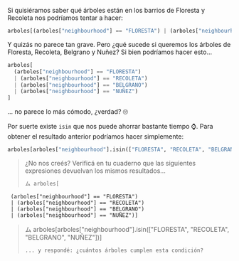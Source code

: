 Si quisiéramos saber qué árboles están en los barrios de Floresta y Recoleta nos podríamos tentar a hacer: 

```python
arboles[(arboles["neighbourhood"] == "FLORESTA") | (arboles["neighbourhood"] == "RECOLETA")]
```

Y quizás no parece tan grave. Pero ¿qué sucede si queremos los árboles de Floresta, Recoleta, Belgrano y Nuñez? Si bien podríamos hacer esto…

```python
arboles[
  (arboles["neighbourhood"] == "FLORESTA") 
  | (arboles["neighbourhood"] == "RECOLETA") 
  | (arboles["neighbourhood"] == "BELGRANO") 
  | (arboles["neighbourhood"] == "NUÑEZ")
]
```

... no parece lo más cómodo, ¿verdad? 🙄

Por suerte existe `isin` que nos puede ahorrar bastante tiempo ⌚. Para obtener el resultado anterior podríamos hacer simplemente:

```python
arboles[arboles["neighbourhood"].isin(["FLORESTA", "RECOLETA", "BELGRANO", "NUÑEZ"])]
```

> ¿No nos creés? Verificá en tu cuaderno que las siguientes expresiones devuelvan los mismos resultados…
>
> ```python
> ム arboles[
     (arboles["neighbourhood"] == "FLORESTA") 
     | (arboles["neighbourhood"] == "RECOLETA") 
     | (arboles["neighbourhood"] == "BELGRANO")
     | (arboles["neighbourhood"] == "NUÑEZ")]
> ム  arboles[arboles["neighbourhood"].isin(["FLORESTA", "RECOLETA", "BELGRANO", "NUÑEZ"])]
> ```
> ... y respondé: ¿cuántos árboles cumplen esta condición? 
